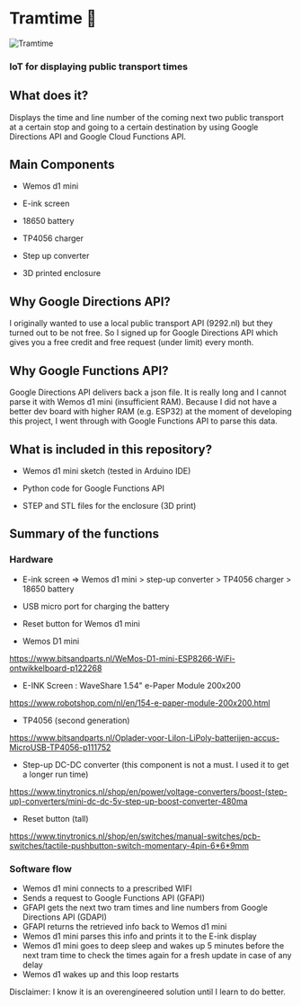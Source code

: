 # Tramtime 🚋
![Tramtime](https://user-images.githubusercontent.com/97253116/148444243-2cc14ea0-9393-4980-9913-b5c71a78c1a7.png)


### IoT for displaying public transport times



## What does it? 

Displays the time and line number of the coming next two public transport at a certain stop and going to a certain destination by using Google Directions API and Google Cloud Functions API. 

## Main Components

* Wemos d1 mini

* E-ink screen

* 18650 battery

* TP4056 charger

* Step up converter

* 3D printed enclosure


## Why Google Directions API?

I originally wanted to use a local public transport API (9292.nl) but they turned out to be not free. So I signed up for Google Directions API which gives you a free credit and free request (under limit) every month. 

## Why Google Functions API?

Google Directions API delivers back a json file. It is really long and I cannot parse it with Wemos d1 mini (insufficient RAM). Because I did not have a better dev board with higher RAM (e.g. ESP32) at the moment of developing this project, I went through with Google Functions API to parse this data. 

## What is included in this repository?

* Wemos d1 mini sketch (tested in Arduino IDE) 

* Python code for Google Functions API

* STEP and STL files for the enclosure (3D print) 

## Summary of the functions

### Hardware
* E-ink screen => Wemos d1 mini > step-up converter > TP4056 charger > 18650 battery

* USB micro port for charging the battery

* Reset button for Wemos d1 mini

* Wemos D1 mini

https://www.bitsandparts.nl/WeMos-D1-mini-ESP8266-WiFi-ontwikkelboard-p122268

* E-INK Screen : WaveShare 1.54" e-Paper Module 200x200

https://www.robotshop.com/nl/en/154-e-paper-module-200x200.html

* TP4056 (second generation)

https://www.bitsandparts.nl/Oplader-voor-LiIon-LiPoly-batterijen-accus-MicroUSB-TP4056-p111752

* Step-up DC-DC converter (this component is not a must. I used it to get a longer run time)

https://www.tinytronics.nl/shop/en/power/voltage-converters/boost-(step-up)-converters/mini-dc-dc-5v-step-up-boost-converter-480ma

* Reset button (tall)

https://www.tinytronics.nl/shop/en/switches/manual-switches/pcb-switches/tactile-pushbutton-switch-momentary-4pin-6*6*9mm


### Software flow

* Wemos d1 mini connects to a prescribed WIFI
* Sends a request to Google Functions API (GFAPI)
* GFAPI gets the next two tram times and line numbers from Google Directions API (GDAPI)
* GFAPI returns the retrieved info back to Wemos d1 mini
* Wemos d1 mini parses this info and prints it to the E-ink display
* Wemos d1 mini goes to deep sleep and wakes up 5 minutes before the next tram time to check the times again for a fresh update in case of any delay
* Wemos d1 wakes up and this loop restarts


Disclaimer: I know it is an overengineered solution until I learn to do better. 
